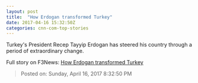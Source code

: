 ```yaml
---
layout: post
title:  "How Erdogan transformed Turkey"
date: 2017-04-16 15:32:50Z
categories: cnn-com-top-stories
---
```


Turkey's President Recep Tayyip Erdogan has steered his country through a period of extraordinary change.


Full story on F3News: [How Erdogan transformed Turkey](http://www.f3nws.com/n/HEFpUJ)

> Posted on: Sunday, April 16, 2017 8:32:50 PM
